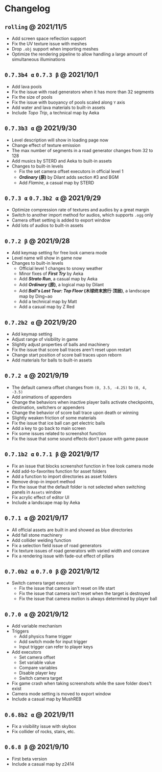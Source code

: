 # Changelog

## `rolling` @ 2021/11/5

- Add screen space reflection support
- Fix the UV texture issue with meshes
- Drop `.obj` support when importing meshes
- Optimize the rendering pipeline to allow handling a large amount of simultaneous illuminations

## `0.7.3b4 α` `0.7.3 β` @ 2021/10/1

- Add lava pools
- Fix the issue with road generators when it has more than 32 segments
- Fix the size of pools
- Fix the issue with buoyancy of pools scaled along `Y` axis
- Add water and lava materials to built-in assets
- Include _Topo Trip_, a technical map by Aeka

## `0.7.3b3 α` @ 2021/9/30

- Level description will show in loading page now
- Change effect of texture emission
- The max number of segments in a road generator changes from 32 to 128
- Add musics by STERD and Aeka to built-in assets
- Changes to built-in levels
  - Fix the set camera offset executors in official level 1
  - **_Ordinary_ (原)** by Dilant adds section #3 and BGM
  - Add _Flamire_, a casual map by STERD

## `0.7.3 α` `0.7.3b2 α` @ 2021/9/29

- Optimize compression rate of textures and audios by a great margin
- Switch to another import method for audios, which supports `.ogg` only
- Camera offset setting is added to export window
- Add lots of audios to built-in assets

## `0.7.2 β` @ 2021/9/28

- Add keymap setting for free look camera mode
- Level name will show in game now
- Changes to built-in levels
  - Official level 1 changes to snowy weather
  - Minor fixes of **_First Try_** by Aeka
  - Add **_Strato Run_**, a casual map by Aeka
  - Add **_Ordinary_ (原)**, a logical map by Dilant
  - Add **_Ball's Last Tour: Top Floor_ (木球终末旅行·顶层)**, a landscape map by Ding~ao
  - Add a technical map by Matt
  - Add a casual map by Z Red

## `0.7.2b2 α` @ 2021/9/20

- Add keymap setting
- Adjust range of visibility in game
- Slightly adjust properties of balls and machinery
- Fix the issue that score ball traces aren't reset upon restart
- Change start position of score ball traces upon reborn
- Add materials for balls to built-in assets

## `0.7.2 α` @ 2021/9/19

- The default camera offset changes from `(0, 3.5, -4.25)` to `(0, 4, -3.5)`
- Add animations of appenders
- Change the behaviors when inactive player balls activate checkpoints, destination, switchers or appenders
- Change the behavior of score ball trace upon death or winning
- Slightly weaken friction of some materials
- Fix the issue that ice ball can get electric balls
- Add a key to go back to main screen
- Fix some issues related to screenshot function
- Fix the issue that some sound effects don't pause with game pause

## `0.7.1b2 α` `0.7.1 β` @ 2021/9/17

- Fix an issue that blocks screenshot function in free look camera mode
- Add add-to-favorites function for asset folders
- Add a function to import directories as asset folders
- Remove drop-in import method
- Fix the issue that the default folder is not selected when switching panels in `Assets` window
- Fix acrylic effect of editor UI
- Include a landscape map by Aeka

## `0.7.1 α` @ 2021/9/17

- All official assets are built in and showed as blue directories
- Add fall stone machinery
- Add collider welding function
- Fix a selection field issue of road generators
- Fix texture issues of road generators with varied width and concave
- Fix a rendering issue with fade-out effect of pillars

## `0.7.0b2 α` `0.7.0 β` @ 2021/9/12

- Switch camera target executor
  - Fix the issue that camera isn't reset on life start
  - Fix the issue that camera isn't reset when the target is destroyed
  - Fix the issue that camera motion is always determined by player ball

## `0.7.0 α` @ 2021/9/12

- Add variable mechanism
- Triggers
  - Add physics frame trigger
  - Add switch mode for input trigger
  - Input trigger can refer to player keys
- Add executors
  - Set camera offset
  - Set variable value
  - Compare variables
  - Disable player key
  - Switch camera target
- Fix game crash when taking screenshots while the save folder does't exist
- Camera mode setting is moved to export window
- Include a casual map by MushREB

## `0.6.8b2 α` @ 2021/9/11

- Fix a visibility issue with skybox
- Fix collider of rocks, stairs, etc.

## `0.6.8 β` @ 2021/9/10

- First beta version
- Include a casual map by z2414
